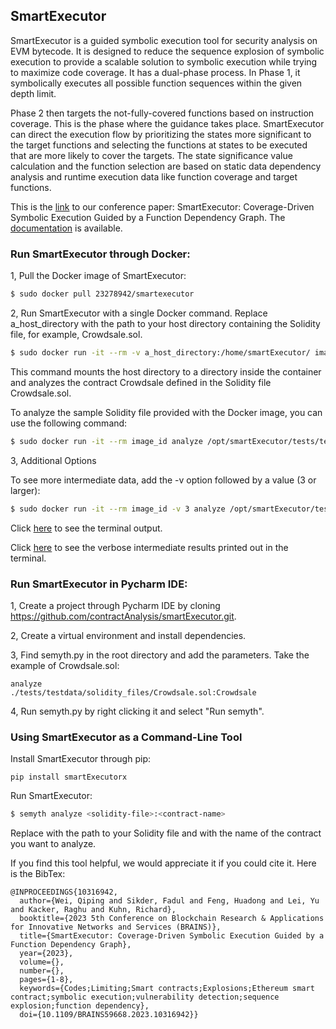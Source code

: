 
##  SmartExecutor ##

SmartExecutor is a guided symbolic execution tool for security analysis on EVM bytecode. It is designed to reduce the sequence explosion of symbolic execution to provide a scalable solution to symbolic execution while trying to maximize code coverage.  It has a dual-phase process. In Phase 1, it symbolically executes all possible function sequences within the given depth limit.

Phase 2 then targets the not-fully-covered functions based on instruction coverage. This is the phase where the guidance takes place. SmartExecutor can direct the execution flow by prioritizing the states more significant to the target functions and selecting the functions at states to be executed that are more likely to cover the targets. The state significance value calculation and the function selection are based on static data dependency analysis and runtime execution data like function coverage and target functions.


This is the [link](https://ieeexplore.ieee.org/document/10316942) to our conference paper: SmartExecutor: Coverage-Driven Symbolic Execution Guided by a Function Dependency Graph. The [documentation](https://page.d1xp6o5ammny8t.amplifyapp.com/) is available.



###  Run SmartExecutor through Docker: 

1, Pull the Docker image of SmartExecutor:
```bash
$ sudo docker pull 23278942/smartexecutor
```

2, Run SmartExecutor with a single Docker command. Replace a_host_directory with the path to your host directory containing the Solidity file, for example, Crowdsale.sol.
```bash
$ sudo docker run -it --rm -v a_host_directory:/home/smartExecutor/ image_id analyze ./Crowdsale.sol:Crowdsale
```
This command mounts the host directory to a directory inside the container and analyzes the contract Crowdsale defined in the Solidity file Crowdsale.sol.

To analyze the sample Solidity file provided with the Docker image, you can use the following command:
```bash
$ sudo docker run -it --rm image_id analyze /opt/smartExecutor/tests/testdata/solidity_files/Crowdsale.sol:Crowdsale 
```

3, Additional Options

To see more intermediate data, add the -v option followed by a value (3 or larger):
```bash
$ sudo docker run -it --rm image_id -v 3 analyze /opt/smartExecutor/tests/testdata/solidity_files/Crowdsale.sol:Crowdsale 
```

Click [here](./example_output/Crowdsale.sol_terminal_output.txt) to see the terminal output.

Click [here](./example_output/Crowdsale.sol_terminal_output_verbose.txt) to see the verbose intermediate results printed out in the terminal.

<!--
Example of running SmartExecutor inside the Docker container
```
# create and enter the Docker container that mounts a host directory to a directory inside the created container
sudo docker run -it --rm -v a_host_directory:/home/smartExecutor/ --entrypoint /bin/bash docker_image_id 

# call SmartExecutor to execute Contract Crowdsale defined in the Solidity file Crowdsale.sol
semyth analyze ./Crowdsale.sol:Crowdsale

# set option '-v' to 3 to show the verbose intermediate results
semyth -v 3 analyze ./Crowdsale.sol:Crowdsale 

```
-->


### Run SmartExecutor in Pycharm IDE:

1, Create a project through Pycharm IDE by cloning https://github.com/contractAnalysis/smartExecutor.git.

2, Create a virtual environment and install dependencies.

3, Find semyth.py in the root directory and add the parameters. Take the example of Crowdsale.sol:
```
analyze
./tests/testdata/solidity_files/Crowdsale.sol:Crowdsale
```
4, Run semyth.py by right clicking it and select "Run semyth".


### Using SmartExecutor as a Command-Line Tool

Install SmartExecutor through pip:
```
pip install smartExecutorx
```

Run SmartExecutor:

```bash
$ semyth analyze <solidity-file>:<contract-name>
```
Replace <solidity-file> with the path to your Solidity file and <contract-name> with the name of the contract you want to analyze. 

<!--
Note that the usage of SmartExecutor is almost the same as Mythril except that you have to begin with **semyth** instead of **myth** and you need to include the option **-fdg**, which is used to signal that the scalable alternative is in active. When **-fdg** is not given, SmartExecutor runs the basic model, i.e., Mythril itself.

For this reason, here show some useful documents of Mythril:

- [Instructions for using Mythril](https://mythril-classic.readthedocs.io/en/master/)
- [Mythril's documentation](https://mythril-classic.readthedocs.io/en/develop/)
- [Vulnerability Remediation](https://swcregistry.io/)
-->
If you find this tool helpful, we would appreciate it if you could cite it. Here is the BibTex:
```text
@INPROCEEDINGS{10316942,
  author={Wei, Qiping and Sikder, Fadul and Feng, Huadong and Lei, Yu and Kacker, Raghu and Kuhn, Richard},
  booktitle={2023 5th Conference on Blockchain Research & Applications for Innovative Networks and Services (BRAINS)}, 
  title={SmartExecutor: Coverage-Driven Symbolic Execution Guided by a Function Dependency Graph}, 
  year={2023},
  volume={},
  number={},
  pages={1-8},
  keywords={Codes;Limiting;Smart contracts;Explosions;Ethereum smart contract;symbolic execution;vulnerability detection;sequence explosion;function dependency},
  doi={10.1109/BRAINS59668.2023.10316942}}

```
